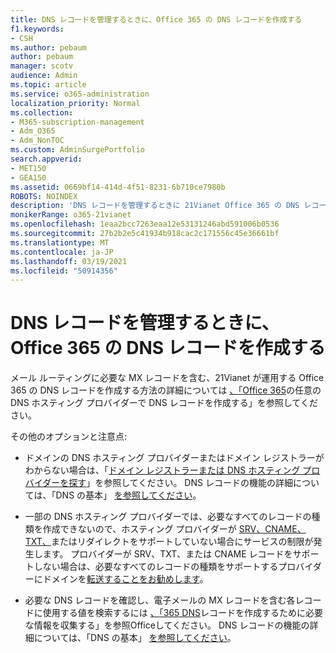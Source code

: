 ```yaml
---
title: DNS レコードを管理するときに、Office 365 の DNS レコードを作成する
f1.keywords:
- CSH
ms.author: pebaum
author: pebaum
manager: scotv
audience: Admin
ms.topic: article
ms.service: o365-administration
localization_priority: Normal
ms.collection:
- M365-subscription-management
- Adm_O365
- Adm_NonTOC
ms.custom: AdminSurgePortfolio
search.appverid:
- MET150
- GEA150
ms.assetid: 0669bf14-414d-4f51-8231-6b710ce7980b
ROBOTS: NOINDEX
description: 'DNS レコードを管理するときに 21Vianet Office 365 の DNS レコードを作成する方法について学習します。 '
monikerRange: o365-21vianet
ms.openlocfilehash: 1eaa2bcc7263eaa12e53131246abd591006b0536
ms.sourcegitcommit: 27b2b2e5c41934b918cac2c171556c45e36661bf
ms.translationtype: MT
ms.contentlocale: ja-JP
ms.lasthandoff: 03/19/2021
ms.locfileid: "50914356"
---
```

# <a name="create-dns-records-for-office-365-when-you-manage-your-dns-records"></a>DNS レコードを管理するときに、Office 365 の DNS レコードを作成する

メール ルーティングに必要な MX レコードを含む、21Vianet が運用する Office 365 の DNS レコードを作成する方法の詳細については [、「Office 365](../get-help-with-domains/create-dns-records-at-any-dns-hosting-provider.md)の任意の DNS ホスティング プロバイダーで DNS レコードを作成する」を参照してください。 
  
  
その他のオプションと注意点:
      
-  ドメインの DNS ホスティング プロバイダーまたはドメイン レジストラーがわからない場合は、「[ドメイン レジストラーまたは DNS ホスティング プロバイダーを探す](../get-help-with-domains/find-your-domain-registrar.md)」を参照してください。 DNS レコードの機能の詳細については、「DNS の基本」 [を参照してください](../get-help-with-domains/dns-basics.md)。
    
-  一部の DNS ホスティング プロバイダーでは、必要なすべてのレコードの種類を作成できないので、ホスティング プロバイダーが [SRV、CNAME、TXT、](https://support.microsoft.com/office/dfbb03e3-08c1-4c4e-b2f0-891665b29b77)またはリダイレクトをサポートしていない場合にサービスの制限が発生します。 プロバイダーが SRV、TXT、または CNAME レコードをサポートしない場合は、必要[](../get-help-with-domains/buy-a-domain-name.md)なすべてのレコードの種類をサポートするプロバイダーにドメインを[転送することをお勧めします](https://support.microsoft.com/office/dfbb03e3-08c1-4c4e-b2f0-891665b29b77)。 
    
- 必要な DNS レコードを確認し、電子メールの MX レコードを含む各レコードに使用する値を検索するには [、「365 DNS](../get-help-with-domains/information-for-dns-records.md)レコードを作成するために必要な情報を収集する」を参照Officeしてください。 DNS レコードの機能の詳細については、「DNS の基本」 [を参照してください](../get-help-with-domains/dns-basics.md)。
